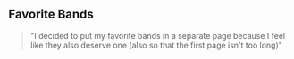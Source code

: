 ## Favorite Bands ##

> "I decided to put my favorite bands in a separate page because I feel like they also deserve one (also so that the first page isn't too long)"

